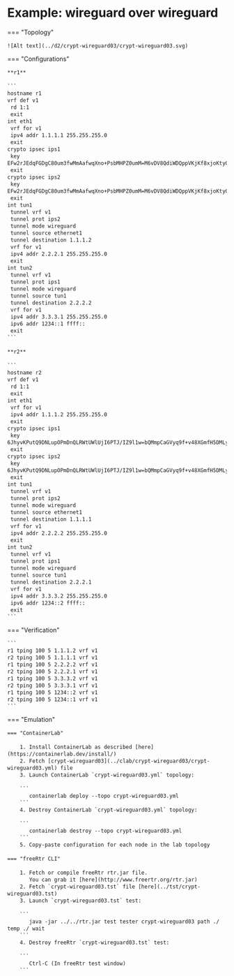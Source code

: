 # Example: wireguard over wireguard

=== "Topology"

    ![Alt text](../d2/crypt-wireguard03/crypt-wireguard03.svg)

=== "Configurations"

    **r1**

    ```
    hostname r1
    vrf def v1
     rd 1:1
     exit
    int eth1
     vrf for v1
     ipv4 addr 1.1.1.1 255.255.255.0
     exit
    crypto ipsec ips1
     key EFw2rJEdqFGDgC80um3fwMmAafwqXno+PsbMHPZ0umM=M6vDV8QdiWDQppVKjKf8xjoKtyGAeRK/Ue48kwKI5Ss=
     exit
    crypto ipsec ips2
     key EFw2rJEdqFGDgC80um3fwMmAafwqXno+PsbMHPZ0umM=M6vDV8QdiWDQppVKjKf8xjoKtyGAeRK/Ue48kwKI5Ss=
     exit
    int tun1
     tunnel vrf v1
     tunnel prot ips2
     tunnel mode wireguard
     tunnel source ethernet1
     tunnel destination 1.1.1.2
     vrf for v1
     ipv4 addr 2.2.2.1 255.255.255.0
     exit
    int tun2
     tunnel vrf v1
     tunnel prot ips1
     tunnel mode wireguard
     tunnel source tun1
     tunnel destination 2.2.2.2
     vrf for v1
     ipv4 addr 3.3.3.1 255.255.255.0
     ipv6 addr 1234::1 ffff::
     exit
    ```

    **r2**

    ```
    hostname r2
    vrf def v1
     rd 1:1
     exit
    int eth1
     vrf for v1
     ipv4 addr 1.1.1.2 255.255.255.0
     exit
    crypto ipsec ips1
     key 6JhyvKPutQ9DNLupOPmDnQLRWtUWlUjI6PTJ/IZ9l1w=bQMmpCaGVyq9f+v48XGmfH5DMLytkqziID+rBH+qQic=
     exit
    crypto ipsec ips2
     key 6JhyvKPutQ9DNLupOPmDnQLRWtUWlUjI6PTJ/IZ9l1w=bQMmpCaGVyq9f+v48XGmfH5DMLytkqziID+rBH+qQic=
     exit
    int tun1
     tunnel vrf v1
     tunnel prot ips2
     tunnel mode wireguard
     tunnel source ethernet1
     tunnel destination 1.1.1.1
     vrf for v1
     ipv4 addr 2.2.2.2 255.255.255.0
     exit
    int tun2
     tunnel vrf v1
     tunnel prot ips1
     tunnel mode wireguard
     tunnel source tun1
     tunnel destination 2.2.2.1
     vrf for v1
     ipv4 addr 3.3.3.2 255.255.255.0
     ipv6 addr 1234::2 ffff::
     exit
    ```

=== "Verification"

    ```
    r1 tping 100 5 1.1.1.2 vrf v1
    r2 tping 100 5 1.1.1.1 vrf v1
    r1 tping 100 5 2.2.2.2 vrf v1
    r2 tping 100 5 2.2.2.1 vrf v1
    r1 tping 100 5 3.3.3.2 vrf v1
    r2 tping 100 5 3.3.3.1 vrf v1
    r1 tping 100 5 1234::2 vrf v1
    r2 tping 100 5 1234::1 vrf v1
    ```

=== "Emulation"

    === "ContainerLab"

        1. Install ContainerLab as described [here](https://containerlab.dev/install/)  
        2. Fetch [crypt-wireguard03](../clab/crypt-wireguard03/crypt-wireguard03.yml) file  
        3. Launch ContainerLab `crypt-wireguard03.yml` topology:  

        ```
           containerlab deploy --topo crypt-wireguard03.yml  
        ```
        4. Destroy ContainerLab `crypt-wireguard03.yml` topology:  

        ```
           containerlab destroy --topo crypt-wireguard03.yml  
        ```
        5. Copy-paste configuration for each node in the lab topology

    === "freeRtr CLI"

        1. Fetch or compile freeRtr rtr.jar file.  
           You can grab it [here](http://www.freertr.org/rtr.jar)  
        2. Fetch `crypt-wireguard03.tst` file [here](../tst/crypt-wireguard03.tst)  
        3. Launch `crypt-wireguard03.tst` test:  

        ```
           java -jar ../../rtr.jar test tester crypt-wireguard03 path ./ temp ./ wait
        ```
        4. Destroy freeRtr `crypt-wireguard03.tst` test:  

        ```
           Ctrl-C (In freeRtr test window)
        ```

